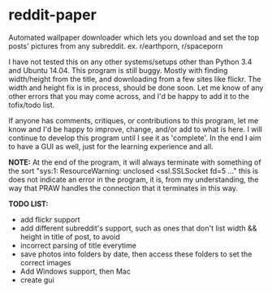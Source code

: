 # reddit-paper
Automated wallpaper downloader which lets you download and set the top posts' pictures from any subreddit. ex. r/earthporn, r/spaceporn

I have not tested this on any other systems/setups other than Python 3.4 and Ubuntu 14.04.
This program is still buggy. Mostly with finding width/height from the title, and downloading from a few sites like flickr. The width and height fix is in process, should be done soon. Let me know of any other errors that you may come across, and I'd be happy to add it to the tofix/todo list.

If anyone has comments, critiques, or contributions to this program, let me know and I'd be happy to improve, change, and/or add to what is here. I will continue to develop this program until I see it as 'complete'. In the end I aim to have a GUI as well, just for the learning experience and all.

**NOTE:** At the end of the program, it will always terminate with something of the sort "sys:1: ResourceWarning: unclosed <ssl.SSLSocket fd=5 ..." this is does not indicate an error in the program, it is, from my understanding, the way that PRAW handles the connection that it terminates in this way.

**TODO LIST:**
* add flickr support
* add different subreddit's support, such as ones that don't list width && height in title of post, to avoid
* incorrect parsing of title everytime
* save photos into folders by date, then access these folders to set the correct images
* Add Windows support, then Mac
* create gui
